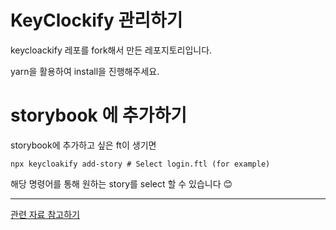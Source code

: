 

# KeyClockify 관리하기 

keycloackify 레포를 fork해서 만든 레포지토리입니다.

yarn을 활용하여 install을 진행해주세요.

# storybook 에 추가하기 

storybook에 추가하고 싶은 ft이 생기면 

```
npx keycloakify add-story # Select login.ftl (for example)
```

해당 명령어를 통해 원하는 story를 select 할 수 있습니다 😊

---

[관련 자료 참고하기](https://docs.keycloakify.dev/)


